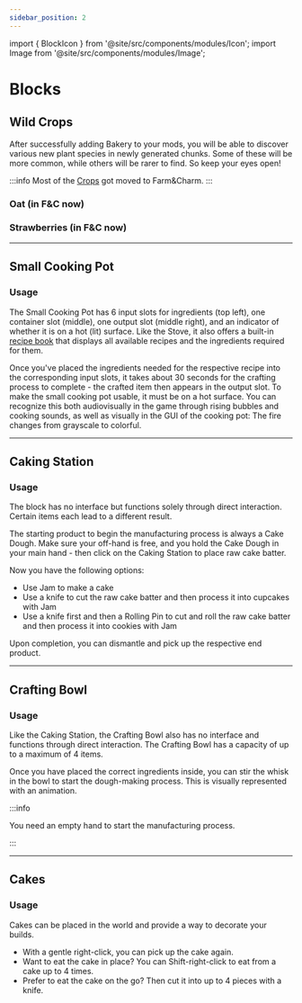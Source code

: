 ```yaml
---
sidebar_position: 2
---
```


import { BlockIcon } from '@site/src/components/modules/Icon';
import Image from '@site/src/components/modules/Image';

# Blocks

## Wild Crops
After successfully adding Bakery to your mods, you will be able to discover various new plant species in newly generated chunks. Some of these will be more common, while others will be rarer to find. So keep your eyes open!

:::info
Most of the [Crops](/docs/farmcharm/misc.md#worldgen) got moved to Farm&Charm.
:::

### Oat (in F&C now)
<BlockIcon modId="bakery" imageId="oat_stage5_2.png" description="You can primarily find oat in Plains biomes in the form of a small farmland structure. There is also a chance to find it in various village structures as well as pillager outposts, woodland mansions, or in the small Bakery structure." />

### Strawberries (in F&C now)
<BlockIcon modId="bakery" imageId="wild_strawberries1.png" description="These can mainly be found in temperate biomes. The spawn chance is the same in all biomes." />

***

## Small Cooking Pot
<BlockIcon modId="bakery" imageId="small_cooking_pot.png" description="The Caking Station is mainly used to prepare cakes, cupcakes, and cookies." />

### Usage
The Small Cooking Pot has 6 input slots for ingredients (top left), one container slot (middle), one output slot (middle right), and an indicator of whether it is on a hot (lit) surface. Like the Stove, it also offers a built-in [recipe book](common.md#recipe-book) that displays all available recipes and the ingredients required for them.

Once you've placed the ingredients needed for the respective recipe into the corresponding input slots, it takes about 30 seconds for the crafting process to complete - the crafted item then appears in the output slot. To make the small cooking pot usable, it must be on a hot surface. You can recognize this both audiovisually in the game through rising bubbles and cooking sounds, as well as visually in the GUI of the cooking pot: The fire changes from grayscale to colorful.

***

## Caking Station
<BlockIcon modId="bakery" imageId="caking_station.png" description="The Caking Station is mainly used to prepare cakes, cupcakes, and cookies." pixelated="false" />

### Usage
The block has no interface but functions solely through direct interaction. Certain items each lead to a different result.

The starting product to begin the manufacturing process is always a Cake Dough. Make sure your off-hand is free, and you hold the Cake Dough in your main hand - then click on the Caking Station to place raw cake batter.

Now you have the following options:

* Use Jam to make a cake 
* Use a knife to cut the raw cake batter and then process it into cupcakes with Jam 
* Use a knife first and then a Rolling Pin to cut and roll the raw cake batter and then process it into cookies with Jam 

Upon completion, you can dismantle and pick up the respective end product.

***

## Crafting Bowl
<BlockIcon modId="bakery" imageId="crafting_bowl.png" description="The Crafting Bowl is used to make various types of dough." />

### Usage
Like the Caking Station, the Crafting Bowl also has no interface and functions through direct interaction. The Crafting Bowl has a capacity of up to a maximum of 4 items.

Once you have placed the correct ingredients inside, you can stir the whisk in the bowl to start the dough-making process. This is visually represented with an animation.

:::info

You need an empty hand to start the manufacturing process.

:::

***

## Cakes
<BlockIcon modId="bakery" imageId="strawberry_cake.png" description="Congratulations on your first cake!" />

### Usage
Cakes can be placed in the world and provide a way to decorate your builds.
* With a gentle right-click, you can pick up the cake again.
* Want to eat the cake in place? You can Shift-right-click to eat from a cake up to 4 times.
* Prefer to eat the cake on the go? Then cut it into up to 4 pieces with a knife.

<Image modId="bakery" imageId="cake.png" align="center" />
